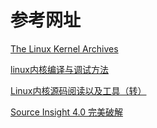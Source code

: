 # 参考网址
[The Linux Kernel Archives](https://www.kernel.org/)

[linux内核编译与调试方法](https://www.cnblogs.com/syw-casualet/p/5271369.html)

[Linux内核源码阅读以及工具（转）](https://www.itdaan.com/blog/2012/11/13/779e6aba5fe0e35c53a423be53cfb712.html)

[Source Insight 4.0 完美破解](https://blog.csdn.net/qq_21792169/article/details/85835864)
